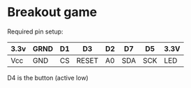 # Breakout game





Required pin setup:

| 3.3v | GRND | D1   | D3    | D2   | D7   | D5   | 3.3V |
| ---- | ---- | ---- | ----- | ---- | ---- | ---- | ---- |
| Vcc  | GND  | CS   | RESET | A0   | SDA  | SCK  | LED  |

D4 is the button (active low)

